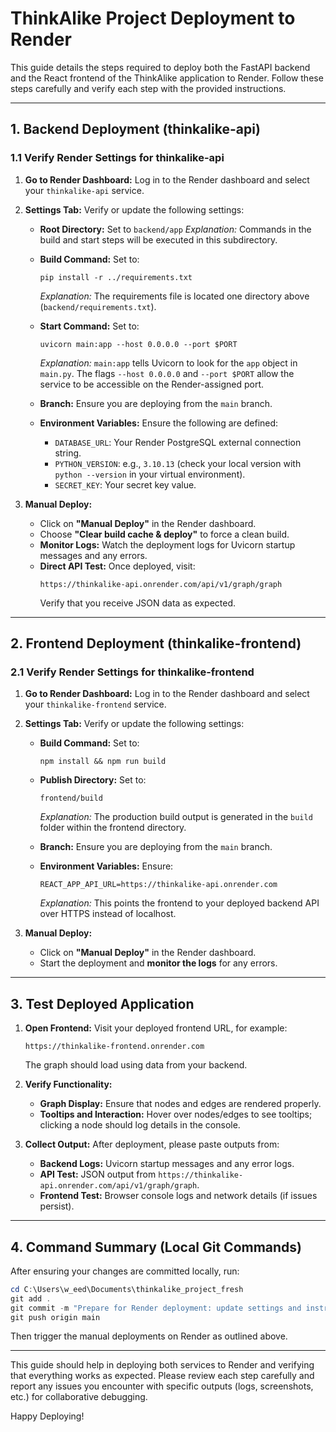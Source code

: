 # ThinkAlike Project Deployment to Render

This guide details the steps required to deploy both the FastAPI backend and the React frontend of the ThinkAlike application to Render. Follow these steps carefully and verify each step with the provided instructions.

---

## 1. Backend Deployment (thinkalike-api)

### 1.1 Verify Render Settings for thinkalike-api

1. **Go to Render Dashboard:**
   Log in to the Render dashboard and select your `thinkalike-api` service.

2. **Settings Tab:**
   Verify or update the following settings:

   - **Root Directory:**
     Set to `backend/app`
     _Explanation:_ Commands in the build and start steps will be executed in this subdirectory.

   - **Build Command:**
     Set to:
     ```
     pip install -r ../requirements.txt
     ```
     _Explanation:_ The requirements file is located one directory above (`backend/requirements.txt`).

   - **Start Command:**
     Set to:
     ```
     uvicorn main:app --host 0.0.0.0 --port $PORT
     ```
     _Explanation:_ `main:app` tells Uvicorn to look for the `app` object in `main.py`. The flags `--host 0.0.0.0` and `--port $PORT` allow the service to be accessible on the Render-assigned port.

   - **Branch:**
     Ensure you are deploying from the `main` branch.

   - **Environment Variables:**
     Ensure the following are defined:
     - `DATABASE_URL`: Your Render PostgreSQL external connection string.
     - `PYTHON_VERSION`: e.g., `3.10.13` (check your local version with `python --version` in your virtual environment).
     - `SECRET_KEY`: Your secret key value.

3. **Manual Deploy:**
   - Click on **"Manual Deploy"** in the Render dashboard.
   - Choose **"Clear build cache & deploy"** to force a clean build.
   - **Monitor Logs:**
     Watch the deployment logs for Uvicorn startup messages and any errors.
   - **Direct API Test:**
     Once deployed, visit:
     ```
     https://thinkalike-api.onrender.com/api/v1/graph/graph
     ```
     Verify that you receive JSON data as expected.

---

## 2. Frontend Deployment (thinkalike-frontend)

### 2.1 Verify Render Settings for thinkalike-frontend

1. **Go to Render Dashboard:**
   Log in to the Render dashboard and select your `thinkalike-frontend` service.

2. **Settings Tab:**
   Verify or update the following settings:

   - **Build Command:**
     Set to:
     ```
     npm install && npm run build
     ```

   - **Publish Directory:**
     Set to:
     ```
     frontend/build
     ```
     _Explanation:_ The production build output is generated in the `build` folder within the frontend directory.

   - **Branch:**
     Ensure you are deploying from the `main` branch.

   - **Environment Variables:**
     Ensure:
     ```
     REACT_APP_API_URL=https://thinkalike-api.onrender.com
     ```
     _Explanation:_ This points the frontend to your deployed backend API over HTTPS instead of localhost.

3. **Manual Deploy:**
   - Click on **"Manual Deploy"** in the Render dashboard.
   - Start the deployment and **monitor the logs** for any errors.

---

## 3. Test Deployed Application

1. **Open Frontend:**
   Visit your deployed frontend URL, for example:
   ```
   https://thinkalike-frontend.onrender.com
   ```
   The graph should load using data from your backend.

2. **Verify Functionality:**
   - **Graph Display:** Ensure that nodes and edges are rendered properly.
   - **Tooltips and Interaction:** Hover over nodes/edges to see tooltips; clicking a node should log details in the console.

3. **Collect Output:**
   After deployment, please paste outputs from:
   - **Backend Logs:** Uvicorn startup messages and any error logs.
   - **API Test:** JSON output from `https://thinkalike-api.onrender.com/api/v1/graph/graph`.
   - **Frontend Test:** Browser console logs and network details (if issues persist).

---

## 4. Command Summary (Local Git Commands)

After ensuring your changes are committed locally, run:
```powershell
cd C:\Users\w_eed\Documents\thinkalike_project_fresh
git add .
git commit -m "Prepare for Render deployment: update settings and instructions"
git push origin main
```

Then trigger the manual deployments on Render as outlined above.

---

This guide should help in deploying both services to Render and verifying that everything works as expected. Please review each step carefully and report any issues you encounter with specific outputs (logs, screenshots, etc.) for collaborative debugging.

Happy Deploying!
